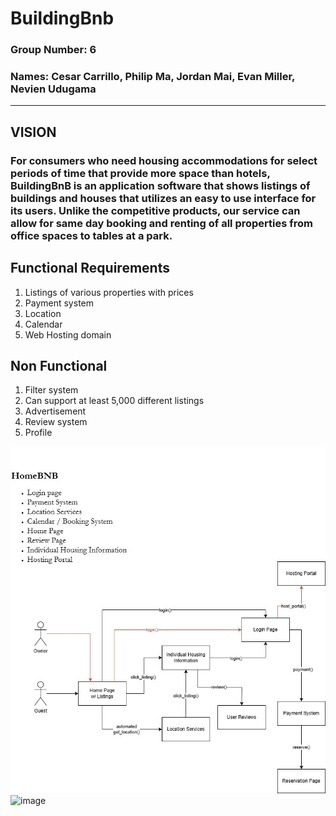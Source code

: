 # **BuildingBnb**

### **Group Number: 6**
### **Names: Cesar Carrillo, Philip Ma, Jordan Mai, Evan Miller, Nevien Udugama**


--- 

## **VISION**
### For consumers who need housing accommodations for select periods of time that provide more space than hotels, BuildingBnB is an application software that shows listings of buildings and houses that utilizes an easy to use interface for its users. Unlike the competitive products, our service can allow for same day booking and renting of all properties from office spaces to tables at a park.

## **Functional Requirements**
1. Listings of various properties with prices
1. Payment system
2. Location
3. Calendar
4. Web Hosting domain

## **Non Functional**
1. Filter system
2. Can support at least 5,000 different listings
3. Advertisement
4. Review system
5. Profile
   
![alt text](/image.jpg)
![image](https://drive.google.com/file/d/1LpJEamB6jnVEFCC55rt7hBrOtliEhke2/view?usp=sharing)
